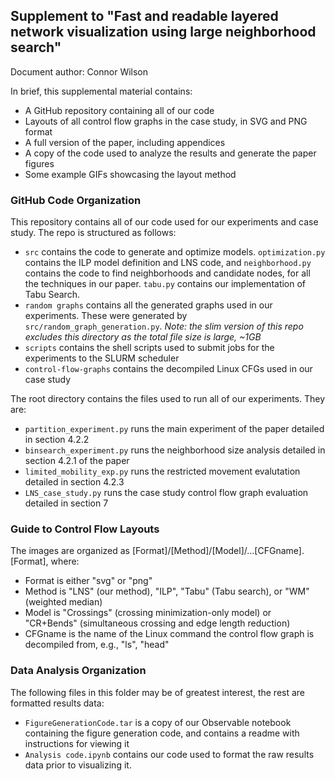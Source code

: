 ## Supplement to "Fast and readable layered network visualization using large neighborhood search"

Document author: Connor Wilson

In brief, this supplemental material contains:

* A GitHub repository containing all of our code
* Layouts of all control flow graphs in the case study, in SVG and PNG format
* A full version of the paper, including appendices
* A copy of the code used to analyze the results and generate the paper figures
* Some example GIFs showcasing the layout method

### GitHub Code Organization

This repository contains all of our code used for our experiments and case study.
The repo is structured as follows:

* `src` contains the code to generate and optimize models. `optimization.py` contains the ILP model definition and LNS code, and `neighborhood.py` contains the code to find neighborhoods and candidate nodes, for all the techniques in our paper. `tabu.py` contains our implementation of Tabu Search.
* `random graphs` contains all the generated graphs used in our experiments. These were generated by `src/random_graph_generation.py`. *Note: the slim version of this repo excludes this directory as the total file size is large, ~1GB*
* `scripts` contains the shell scripts used to submit jobs for the experiments to the SLURM scheduler
* `control-flow-graphs` contains the decompiled Linux CFGs used in our case study

The root directory contains the files used to run all of our experiments. They are:

* `partition_experiment.py` runs the main experiment of the paper detailed in section 4.2.2
* `binsearch_experiment.py` runs the neighborhood size analysis detailed in section 4.2.1 of the paper
* `limited_mobility_exp.py` runs the restricted movement evalutation detailed in section 4.2.3
* `LNS_case_study.py` runs the case study control flow graph evaluation detailed in section 7

### Guide to Control Flow Layouts

The images are organized as [Format]/[Method]/[Model]/...[CFGname].[Format], where:

* Format is either "svg" or "png"
* Method is "LNS" (our method), "ILP", "Tabu" (Tabu search), or "WM" (weighted median)
* Model is "Crossings" (crossing minimization-only model) or "CR+Bends" (simultaneous crossing and edge length reduction)
* CFGname is the name of the Linux command the control flow graph is decompiled from, e.g., "ls", "head"

### Data Analysis Organization

The following files in this folder may be of greatest interest, the rest are formatted results data:

* `FigureGenerationCode.tar` is a copy of our Observable notebook containing the figure generation code, and contains a readme with instructions for viewing it
* `Analysis code.ipynb` contains our code used to format the raw results data prior to visualizing it.

